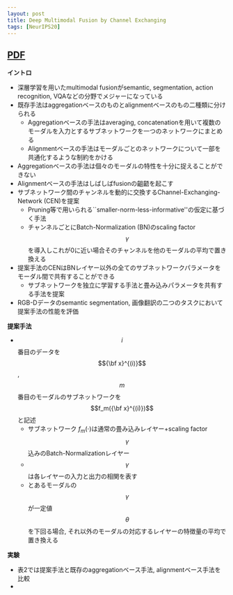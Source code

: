 ```yaml
---
layout: post
title: Deep Multimodal Fusion by Channel Exchanging 
tags: [NeurIPS20]
---
```


## [PDF](https://papers.nips.cc/paper/2020/file/339a18def9898dd60a634b2ad8fbbd58-Paper.pdf)

**イントロ**
- 深層学習を用いたmultimodal fusionがsemantic, segmentation, action recognition, VQAなどの分野でメジャーになっている
- 既存手法はaggregationベースのものとalignmentベースのもの二種類に分けられる
  - Aggregationベースの手法はaveraging, concatenationを用いて複数のモーダルを入力とするサブネットワークを一つのネットワークにまとめる
  - Alignmentベースの手法はモーダルごとのネットワークについて一部を共通化するような制約をかける
- Aggregationベースの手法は個々のモーダルの特性を十分に捉えることができない
- Alignmentベースの手法はしばしばfusionの齟齬を起こす
- サブネットワーク間のチャンネルを動的に交換するChannel-Exchanging-Network (CEN)を提案
  - Pruning等で用いられる``smaller-norm-less-informative''の仮定に基づく手法
  - チャンネルごとにBatch-Normalization (BN)のscaling factor $$\gamma$$を導入しこれが0に近い場合そのチャンネルを他のモーダルの平均で置き換える
- 提案手法のCENはBNレイヤー以外の全てのサブネットワークパラメータをモーダル間で共有することができる
  - サブネットワークを独立に学習する手法と畳み込みパラメータを共有する手法を提案
- RGB-Dデータのsemantic segmentation, 画像翻訳の二つのタスクにおいて提案手法の性能を評価 

**提案手法**
- $$i$$番目のデータを$${\bf x}^{(i)}$$, $$m$$番目のモーダルのサブネットワークを $$f_m({\bf x}^{(i)})$$と記述
  - サブネットワーク $f_m(\cdot)$は通常の畳み込みレイヤー+scaling factor $$\gamma$$込みのBatch-Normalizationレイヤー
  - $$\gamma$$は各レイヤーの入力と出力の相関を表す
  - とあるモーダルの$$\gamma$$が一定値 $$\theta$$を下回る場合, それ以外のモーダルの対応するレイヤーの特徴量の平均で置き換える

**実験**
- 表2では提案手法と既存のaggregationベース手法, alignmentベース手法を比較
- 

